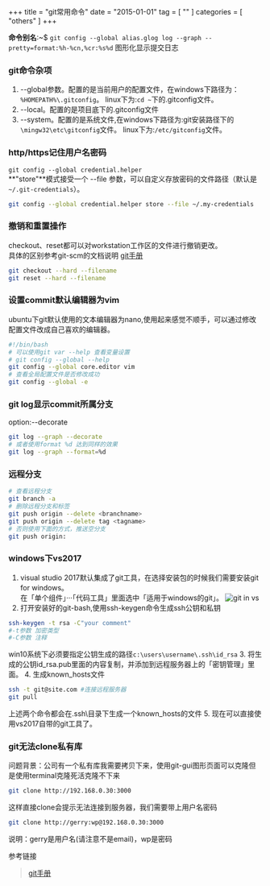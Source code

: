 +++
title = "git常用命令"
date = "2015-01-01"
tag = [ "" ]
categories = [ "others" ]
+++

**命令别名**:~$ `git config --global alias.glog log --graph --pretty=format:%h-%cn,%cr:%s%d`
图形化显示提交日志
<!--more-->
### git命令杂项

1. -\-global参数。配置的是当前用户的配置文件，在windows下路径为：`%HOMEPATH%\.gitconfig`。
linux下为:`cd ~`下的.gitconfig文件。
2. -\-local。配置的是项目底下的.gitconfig文件
3. -\-system。配置的是系统文件,在windows下路径为:git安装路径下的`\mingw32\etc\gitconfig`文件。
linux下为:`/etc/gitconfig`文件。

### http/https记住用户名密码

`git config --global credential.helper`  
**"store"**模式接受一个 -\-file <path> 参数，可以自定义存放密码的文件路径（默认是`~/.git-credentials`）。

```sh
git config --global credential.helper store --file ~/.my-credentials
```

### 撤销和重置操作

checkout、reset都可以对workstation工作区的文件进行撤销更改。  
具体的区别参考git-scm的文档说明
[git手册](https://git-scm.com/book/zh/v2/Git-%E5%B7%A5%E5%85%B7-%E9%87%8D%E7%BD%AE%E6%8F%AD%E5%AF%86 '点我访问')

```sh
git checkout --hard --filename
git reset --hard --filename
```

### 设置commit默认编辑器为vim

ubuntu下git默认使用的文本编辑器为nano,使用起来感觉不顺手，可以通过修改配置文件改成自己喜欢的编辑器。

```sh
#!/bin/bash
# 可以使用git var --help 查看变量设置
# git config --global --help 
git config --global core.editor vim
# 查看全局配置文件是否修改成功
git config --global -e
```

### git log显示commit所属分支

option:--decorate

```sh
git log --graph --decorate
# 或者使用format %d 达到同样的效果
git log --graph --format=%d
```
### 远程分支

```sh
# 查看远程分支
git branch -a
# 删除远程分支和标签
git push origin --delete <branchname>
git push origin --delete tag <tagname>
# 否则使用下面的方式，推送空分支
git push origin:
```
### windows下vs2017

1. visual studio 2017默认集成了git工具，在选择安装包的时候我们需要安装git for windows。  
在「单个组件」···「代码工具」里面选中「适用于windows的git」。
![git in vs](/blog/pictures/QQ20170627205054.png "请开启")
2. 打开安装好的git-bash,使用ssh-keygen命令生成ssh公钥和私钥
```sh
ssh-keygen -t rsa -C"your comment"
#-t参数 加密类型
#-C参数 注释
```
win10系统下必须要指定公钥生成的路径`c:\users\username\.ssh\id_rsa`
3. 将生成的公钥id_rsa.pub里面的内容复制，并添加到远程服务器上的「密钥管理」里面。
4. 生成known_hosts文件
```sh
ssh -t git@site.com #连接远程服务器
git pull
```
上述两个命令都会在.ssh\目录下生成一个known_hosts的文件
5. 现在可以直接使用vs2017自带的git工具了。

### git无法clone私有库

问题背景：公司有一个私有库我需要拷贝下来，使用git-gui图形页面可以克隆但是使用terminal克隆死活克隆不下来

```sh
git clone http://192.168.0.30:3000
```

这样直接clone会提示无法连接到服务器，我们需要带上用户名密码

```sh
git clone http://gerry:wp@192.168.0.30:3000
```

说明：gerry是用户名(请注意不是email)，wp是密码

参考链接

> [git手册](https://git-scm.com/book/zh/v2/Git-%E5%B7%A5%E5%85%B7-%E5%87%AD%E8%AF%81%E5%AD%98%E5%82%A8)


